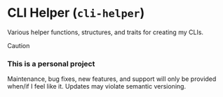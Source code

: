 # CLI Helper (`cli-helper`)

Various helper functions, structures, and traits for creating my CLIs.

> [!CAUTION]
>
> ### This is a personal project
>
> Maintenance, bug fixes, new features, and support will only be provided
> when/if I feel like it. Updates may violate semantic versioning.
